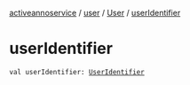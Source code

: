 [activeannoservice](../../index.md) / [user](../index.md) / [User](index.md) / [userIdentifier](./user-identifier.md)

# userIdentifier

`val userIdentifier: `[`UserIdentifier`](../../config.userroles/-user-identifier.md)